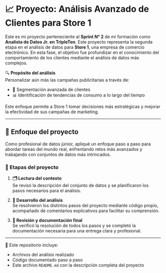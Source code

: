 # 📈 Proyecto: Análisis Avanzado de Clientes para Store 1

Este es mi proyecto perteneciente al **Sprint N° 2** de mi formación como **Analista de Datos Jr. en TripleTen**. Este proyecto representa la segunda etapa en el análisis de datos para **Store 1**, una empresa de comercio electrónico. En esta fase, el objetivo fue profundizar en el conocimiento del comportamiento de los clientes mediante el análisis de datos más complejos.

🔍 **Propósito del análisis**  
Personalizar aún más las campañas publicitarias a través de:
- 👥 Segmentación avanzada de clientes  
- 📊 Identificación de tendencias de consumo a lo largo del tiempo

Este enfoque permite a Store 1 tomar decisiones más estratégicas y mejorar la efectividad de sus campañas de marketing.

---

## 🚀 Enfoque del proyecto

Como profesional de datos júnior, apliqué un enfoque paso a paso para abordar tareas del mundo real, enfrentando retos más avanzados y trabajando con conjuntos de datos más intrincados.

### 🧩 Etapas del proyecto

1. **🗂️ Lectura del contexto**  
   Se revisó la descripción del conjunto de datos y se planificaron los pasos necesarios para el análisis.

2. **🧪 Desarrollo del análisis**  
   Se resolvieron los distintos pasos del proyecto mediante código propio, acompañado de comentarios explicativos para facilitar su comprensión.

3. **🔎 Revisión y documentación final**  
   Se verificó la resolución de todos los pasos y se completó la documentación necesaria para una entrega clara y profesional.

---

📁 Este repositorio incluye:
- Archivos del análisis realizado
- Código documentado paso a paso
- Este archivo `README.md` con la descripción completa del proyecto

